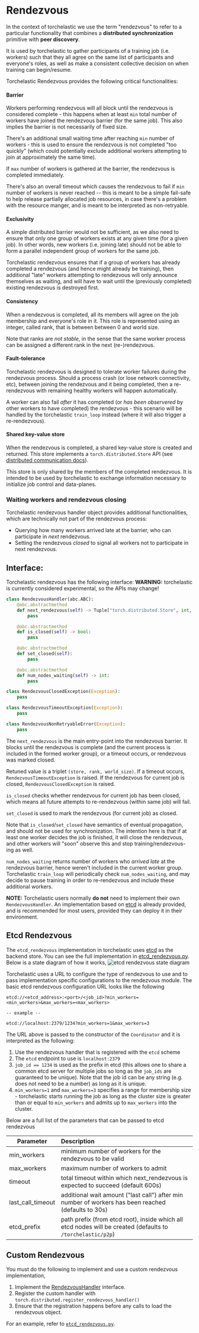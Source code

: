 # Rendezvous
In the context of torchelastic we use the term "rendezvous" to refer to a particular
functionality that combines a **distributed synchronization** primitive with **peer discovery**.

It is used by torchelastic to gather participants of a training job (i.e. workers)
such that they all agree on the same list of participants and everyone's roles,
as well as make a consistent collective decision on when training can begin/resume.

Torchelastic Rendezvous provides the following critical functionalities:

#### Barrier
Workers performing rendezvous will all block until the rendezvous is considered
complete - this happens when at least `min` total number of workers have joined the
rendezvous barrier (for the same job). This also implies the barrier is not necessarily
of fixed size.

There's an additional small waiting time after reaching `min` number of
workers - this is used to ensure the rendezvous is not completed "too quickly" (which
could potentially exclude additional workers attempting to join at approximately
the same time).

If `max` number of workers is gathered at the barrier, the rendezvous is completed
immediately.

There's also an overall timeout which causes the rendezvous to fail if `min` number
of workers is never reached -- this is meant to be a simple fail-safe to help release
partially allocated job resources, in case there's a problem with the resource manger,
and is meant to be interpreted as non-retryable.

#### Exclusivity
A simple distributed barrier would not be sufficient, as we also need to ensure that
only one group of workers exists at any given time (for a given job).
In other words, new workers (i.e. joining late) should not be able to form a parallel
independent group of workers for the same job.

Torchelastic rendezvous ensures that if a group of workers has already completed
a rendezvous (and hence might already be training), then additional "late" workers
attempting to rendezvous will only announce themselves as waiting, and will have to
wait until the (previously completed) existing rendezvous is destroyed first.

#### Consistency
When a rendezvous is completed, all its members will agree on the job membership
and everyone's role in it. This role is represented using an integer, called rank,
that is between between 0 and world size.

Note that ranks are *not stable*, in the sense that the same worker process can be
assigned a different rank in the next (re-)rendezvous.

#### Fault-tolerance
Torchelastic rendezvous is designed to tolerate worker failures during the rendezvous
process. Should a process crash (or lose network connectivity, etc), between joining
the rendezvous and it being completed, then a re-rendezvous with remaining healthy
workers will happen automatically.

A worker can also fail *after* it has completed (or *has been observered* by other
workers to have completed) the rendezvous - this scenario will be handled by the
torchelastic `train_loop` instead (where it will also trigger a re-rendezvous).

#### Shared key-value store
When the rendezvous is completed, a shared key-value store is created and returned.
This store implements a `torch.distributed.Store` API (see [distributed communication docs](https://pytorch.org/docs/stable/distributed.html)).

This store is only shared by the members of the completed rendezvous. It is intended
to be used by torchelastic to exchange information necessary to initialize job
control and data-planes.

### Waiting workers and rendezvous closing
Torchelastic rendezvous handler object provides additional functionalities, which
are technically not part of the rendezvous process:
* Querying how many workers arrived late at the barrier, who can participate in *next* rendezvous.
* Setting the rendezvous *closed* to signal all workers not to participate in next rendezvous.

## Interface:
Torchelastic rendezvous has the following interface:
**WARNING:** torchelastic is currently considered experimental, so the APIs may change!

```python
class RendezvousHandler(abc.ABC):
    @abc.abstractmethod
    def next_rendezvous(self) -> Tuple["torch.distributed.Store", int, int]:
        pass

    @abc.abstractmethod
    def is_closed(self) -> bool:
        pass

    @abc.abstractmethod
    def set_closed(self):
        pass

    @abc.abstractmethod
    def num_nodes_waiting(self) -> int:
        pass

class RendezvousClosedException(Exception):
    pass

class RendezvousTimeoutException(Exception):
    pass

class RendezvousNonRetryableError(Exception):
    pass
```

The `next_rendezvous` is the main entry-point into the rendezvous barrier. It blocks
until the rendezvous is complete (and the current process is included in the formed
worker group), or a timeout occurs, or rendezvous was marked closed.

Retuned value is a triplet `(store, rank, world_size)`.
If a timeout occurs, `RendezvousTimeoutException` is raised.
If the rendezvous for current job is closed, `RendezvousClosedException` is raised.

`is_closed` checks whether rendezvous for current job has been closed, which means
all future attempts to re-rendezvous (within same job) will fail.

`set_closed` is used to mark the rendezvous (for current job) as closed.

Note that `is_closed`/`set_closed` have semantics of eventual propagation, and
should not be used for synchronization. The intention here is that if at least one
worker decides the job is finished, it will close the rendezvous, and other workers
will "soon" observe this and stop training/rendezvous-ing as well.

`num_nodes_waiting` returns number of workers who *arrived late* at the rendezvous barrier,
hence weren't included in the current worker group.
Torchelastic `train_loop` will periodically check `num_nodes_waiting`, and may
decide to pause training in order to re-rendezvous and include these additional workers.

**NOTE:** Torchelastic users normally **do not** need to implement their own
`RendezvousHandler`. An implementation based on [etcd](https://etcd.io/) is
already provided, and is recommended for most users, provided they can deploy it
in their environment.

## Etcd Rendezvous

The `etcd_rendezvous` implementation in torchelastic uses [etcd](https://etcd.io/)
as the backend store. You can see the full implementation in [etcd_rendezvous.py](etcd_rendezvous.py).
Below is a state diagram of how it works,
![etcd rendezvous state diagram](../../docs/_static/img/etcd_rdzv_diagram.png)
 

Torchelastic uses a URL to configure the type of rendezvous
to use and to pass implementation specific configurations to the rendezvous
module. The basic etcd rendezvous configuration URL looks like the following

```
etcd://<etcd_address>:<port>/<job_id>?min_workers=<min_workers>&max_workers=<max_workers>

-- example --

etcd://localhost:2379/1234?min_workers=1&max_workers=3
```

The URL above is passed to the constructor of the `Coordinator` and it is interpreted
as the following:

1. Use the rendezvous handler that is registered with the `etcd` scheme
2. The `etcd` endpoint to use is `localhost:2379`
3. `job_id == 1234` is used as the prefix in etcd (this allows one to share a 
common etcd server for multiple jobs so long as the `job_ids` are guaranteed to be unique).
Note that the job id can be any string (e.g. does not need to be a number) as long as it is unique.
4. `min_workers=1` and `max_workers=3` specifies a range for membership size - 
torchelastic starts running the job as long as the cluster size is greater than or equal to 
`min_workers` and admits up to `max_workers` into the cluster.

Below are a full list of the parameters that can be passed to etcd rendezvous

| Parameter  | Description |
|-----------------------------------|:--------------------|
| min_workers | minimum number of workers for the rendezvous to be valid |
| max_workers | maximum number of workers to admit |
| timeout | total timeout within which next_rendezvous is expected to succeed (default 600s) |
| last_call_timeout | additional wait amount ("last call") after min number of workers has been reached (defaults to 30s)|
| etcd_prefix | path prefix (from etcd root), inside which all etcd nodes will be created (defaults to  `/torchelastic/p2p`)|

## Custom Rendezvous

You must do the following to implement and use a custom rendezvous implementation,

1. Implement the [RendezvousHandler](api.py) interface.
2. Register the custom handler with `torch.distributed.register_rendezvous_handler()`
3. Ensure that the registration happens before any calls to load the rendezvous object.

For an example, refer to [`etcd_rendezvous.py`](etcd_rendezvous.py).
   


